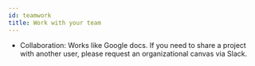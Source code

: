 ```yaml
---
id: teamwork
title: Work with your team
---
```


- Collaboration: Works like Google docs. If you need to share a project with another user, please request an organizational canvas via Slack.
